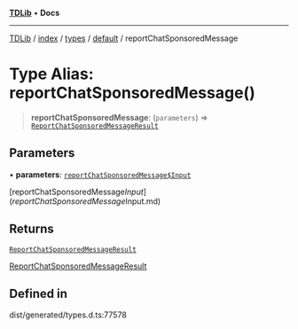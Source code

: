 [**TDLib**](../../../../../../README.md) • **Docs**

***

[TDLib](../../../../../../modules.md) / [index](../../../../../README.md) / [types](../../../README.md) / [default](../README.md) / reportChatSponsoredMessage

# Type Alias: reportChatSponsoredMessage()

> **reportChatSponsoredMessage**: (`parameters`) => [`ReportChatSponsoredMessageResult`](ReportChatSponsoredMessageResult.md)

## Parameters

• **parameters**: [`reportChatSponsoredMessage$Input`](reportChatSponsoredMessage$Input.md)

[reportChatSponsoredMessage$Input](reportChatSponsoredMessage$Input.md)

## Returns

[`ReportChatSponsoredMessageResult`](ReportChatSponsoredMessageResult.md)

[ReportChatSponsoredMessageResult](ReportChatSponsoredMessageResult.md)

## Defined in

dist/generated/types.d.ts:77578

